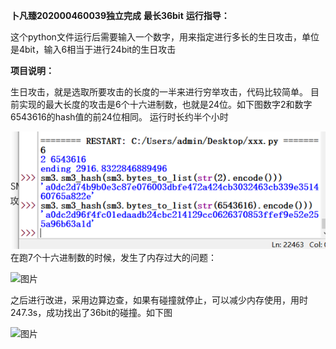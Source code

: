 **卜凡臻202000460039独立完成**
**最长36bit**
**运行指导：**

这个python文件运行后需要输入一个数字，用来指定进行多长的生日攻击，单位是4bit，输入6相当于进行24bit的生日攻击

**项目说明：**

生日攻击，就是选取所要攻击的长度的一半来进行穷举攻击，代码比较简单。
目前实现的最大长度的攻击是6个十六进制数，也就是24位。如下图数字2和数字6543616的hash值的前24位相同。
运行时长约半个小时

![This is an image](https://github.com/Bufanzhen/chuangxin_project/blob/main/SM3/the%20na%C3%AFve%20birthday%20attack%20with%20python/%E5%9B%BE%E7%89%87.png)
在跑7个十六进制数的时候，发生了内存过大的问题：

![图片](https://user-images.githubusercontent.com/71548447/181870162-9b4c5216-2787-4922-bd54-adcc5fa51691.png)

之后进行改进，采用边算边查，如果有碰撞就停止，可以减少内存使用，用时247.3s，成功找出了36bit的碰撞。如下图

![图片](https://user-images.githubusercontent.com/71548447/181870497-5d451dbf-cb56-421f-9eae-6cc335eaeee9.png)

